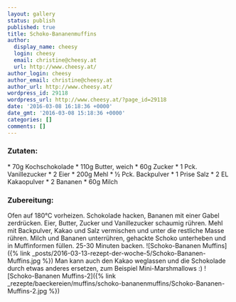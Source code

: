 ```yaml
---
layout: gallery
status: publish
published: true
title: Schoko-Bananenmuffins
author:
  display_name: cheesy
  login: cheesy
  email: christine@cheesy.at
  url: http://www.cheesy.at/
author_login: cheesy
author_email: christine@cheesy.at
author_url: http://www.cheesy.at/
wordpress_id: 29118
wordpress_url: http://www.cheesy.at/?page_id=29118
date: '2016-03-08 16:18:36 +0000'
date_gmt: '2016-03-08 15:18:36 +0000'
categories: []
comments: []
---
```

### Zutaten:
\* 70g Kochschokolade
\* 110g Butter, weich
\* 60g Zucker
\* 1 Pck. Vanillezucker
\* 2 Eier
\* 200g Mehl
\* ½ Pck. Backpulver
\* 1 Prise Salz
\* 2 EL Kakaopulver
\* 2 Bananen
\* 60g Milch
### Zubereitung:
Ofen auf 180°C vorheizen. Schokolade hacken, Bananen mit einer Gabel zerdrücken. Eier, Butter, Zucker und Vanillezucker schaumig rühren. Mehl mit Backpulver, Kakao und Salz vermischen und unter die restliche Masse rühren. Milch und Bananen unterrühren, gehackte Schoko unterheben und in Muffinformen füllen. 25-30 Minuten backen.
![Schoko-Bananen Muffins]({% link _posts/2016-03-13-rezept-der-woche-5/Schoko-Bananen-Muffins.jpg %})
Man kann auch den Kakao weglassen und die Schokolade durch etwas anderes ersetzen, zum Beispiel Mini-Marshmallows :)
![Schoko-Bananen Muffins-2]({% link _rezepte/baeckereien/muffins/schoko-bananenmuffins/Schoko-Bananen-Muffins-2.jpg %})
